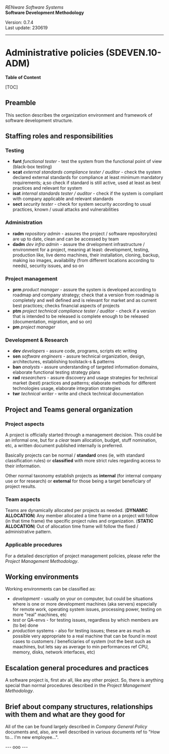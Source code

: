 *RENware Software Systems*<br>
**Software Development Methodology** 

Version: 0.7.4<br>
Last update: 230619

***

# Administrative policies (SDEVEN.10-ADM)

**Table of Content**

[TOC]

## Preamble

This section describes the organization environment and framework of software development structure.

## Staffing roles and responsibilities

### Testing 

* **funt** *functional tester* - test the system from the functional point of view (black-box testing)
* **scat** *external standards compliance tester / auditor* - check the system declared external standards for compliance at least minimum mandatory requirements; a;so check if standard is still active, used at least as best practices and relevant for system 
* **isat** *internal standards tester / auditor* - check if the system is compliant with company applicable and relevant standards
* **sect** *security tester* - check for system security according to usual practices, known / usual attacks and vulnerabilities

### Administration 

* **radm** *repository admin* - assures the project / software repository(es) are up to date, clean and can be accessed by team
* **dadm** *dev infra admin* - assure the drvelopment infrastructure / environment for a project, meaning at least: development, testing, production like, live demo machines, their installation, cloning, backup, making iso images, availability (from different locations according to needs), security issues, and so on

### Project management 

* **prm** *product manager* - assure the system is developed according to roadmap and company strategy; check that a version from roadmap is completely and well defined and is relevant for market and as current best practices; checks financial aspects of projects
* **ptm** *project technical compliance tester / auditor* - check if a version that is intended to be released is complete enough to be released (documentation, migration, and so on)
* **pm** *project manager*

### Development & Research 

* **dev** *developers* - assure code, programs, scripts etc writing 
* **sen** *software engineers* - assure technical organization, design, architectures, establishing toolstack-s & patterns 
* **ban** *analysts* - assure understanding of targeted information domains, elaborate functional testing strategy plans 
* **rad** *researchers* - assure discovery and usage strategies for technical market (best) practices and patterns; elaborate methods for different technologies usage, elaborate integration strategies 
* **twr** *technical writer* - write and check technical documentation 

## Project and Teams general organization 

### Project aspects 

A project is officially started through a management decision. This could be an informal one, but for a *clear* team allocation, budget, stuff nomination, etc, a written document published internally is preferred. 

Basically projects can be normal / **standard** ones (ie, with standard classification rules) or **classified** with more strict rules regarding access to their information. 

Other normal taxonomy establish projects as **internal** (for internal company use or for research) or **external** for those being a target beneficiary of project results. 

### Team aspects 

Teams are dynamically allocated per projects as needed. (**DYNAMIC ALLOCATION**) Any member allocated a time frame on a project will follow (in that time frame) the specific project rules and organization. (**STATIC ALLOCATION**) Out of allocation time frame will follow the fixed / administrative pattern.

### Applicable procedures

For a detailed description of project management policies, please refer the *Project Management Methodology*.

## Working environments

Working environments can be classified as:

* *development* - usually on your on computer, but could be situations where is one or more development machines (aka servers) especially for remote work, operating system issues, processing power, testing on more "real" machines, etc
* *test* or QA-envs - for testing issues, regardless by which members are (to be) done
* *production* systems - also for testing issues; these are as much as possible very appropriate to a real machine that can be found in most cases to customers / beneficiaries of system (not the best such as maachines, but lets say as average to min performances ref CPU, memory, disks, network interfaces, etc)

## Escalation general procedures and practices

A software project is, first atv all, like any other project. So, there is anything special than normal procedures described in the *Project Management Methodology*.

## Brief about company structures, relationships with them and what are they good for

All of the can be found largely described in *Company General Policy* documents and, also, are well described in various documents ref to "How to... I'm new employee...".

--- ooo ---